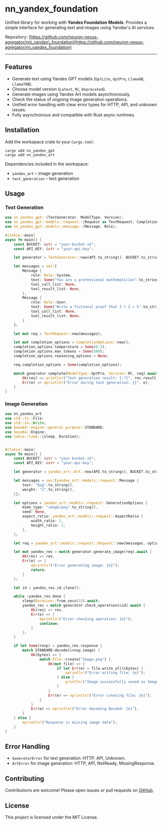 # nn\_yandex\_foundation

Unified library for working with **Yandex Foundation Models**. Provides a simple interface for generating text and images using Yandex's AI services.

Repository: [https://github.com/neuron-nexus-agregator/nn\_yandex\_foundation](https://github.com/neuron-nexus-agregator/nn_yandex_foundation)

---

## Features

* Generate text using Yandex GPT models (`GptLite`, `GptPro`, `Llama8B`, `Llama70B`).
* Choose model version (`Latest`, `RC`, `Deprecated`).
* Generate images using Yandex Art models asynchronously.
* Check the status of ongoing image generation operations.
* Unified error handling with clear error types for HTTP, API, and unknown issues.
* Fully asynchronous and compatible with Rust async runtimes.

## Installation

Add the workspace crate to your `Cargo.toml`:

```curl
cargo add nn_yandex_gpt
cargo add nn_yandex_art
```

Dependencies included in the workspace:

* `yandex_art` – image generation
* `text_generation` – text generation

## Usage

### Text Generation

```rust
use nn_yandex_gpt::{TextGenerator, ModelType, Version};
use nn_yandex_gpt::models::request::{Request as TextRequest, CompletionOptions};
use nn_yandex_gpt::models::message::{Message, Role};

#[tokio::main]
async fn main() {
    const BUCKET: &str = "your-bucket-id";
    const API_KEY: &str = "your-api-key";

    let generator = TextGenerator::new(API.to_string(), BUCKET.to_string());

    let messages = vec![
        Message {
            role: Role::System,
            text: Some("You are a professional mathematician".to_string()),
            tool_call_list: None,
            tool_result_list: None,
        },
        Message {
            role: Role::User,
            text: Some("Write a fictional proof that 2 + 2 = 5".to_string()),
            tool_call_list: None,
            tool_result_list: None,
        }
    ];

    let mut req = TextRequest::new(messages);

    let mut completion_options = CompletionOptions::new();
    completion_options.temperature = Some(0.3);
    completion_options.max_tokens = Some(500);
    completion_options.reasoning_options = None;

    req.completion_options = Some(completion_options);

    match generator.complete(ModelType::GptPro, Version::RC, req).await {
        Ok(res) => println!("Text generation result: {:?}", res.result.alternatives[0].message.text),
        Err(e) => eprintln!("Error during text generation: {}", e),
    }
}
```

### Image Generation

```rust
use nn_yandex_art
use std::fs::File;
use std::io::Write;
use base64::engine::general_purpose::STANDARD;
use base64::Engine;
use tokio::time::{sleep, Duration};


#[tokio::main]
async fn main() {
    const BUCKET: &str = "your-bucket-id";
    const API_KEY: &str = "your-api-key";

    let generator = yandex_art::Art::new(API.to_string(), BUCKET.to_string());

    let messages = vec![yandex_art::models::request::Message {
        text: "Dog".to_string(),
        weight: "1".to_string(),
    }];

    let options = yandex_art::models::request::GenerationOptions {
        mime_type: "image/png".to_string(),
        seed: None,
        aspect_ratio: yandex_art::models::request::AspectRatio {
            width_ratio: 1,
            height_ratio: 1,
        },
    };

    let req = yandex_art::models::request::Request::new(messages, options);

    let mut yandex_res = match generator.generate_image(req).await {
        Ok(res) => res,
        Err(e) => {
            eprintln!("Error generating image: {e}");
            return;
        }
    };

    let id = yandex_res.id.clone();

    while !yandex_res.done {
        sleep(Duration::from_secs(1)).await;
        yandex_res = match generator.check_operation(&id).await {
            Ok(res) => res,
            Err(e) => {
                eprintln!("Error checking operation: {e}");
                continue;
            }
        };
    }

    if let Some(resp) = yandex_res.response {
        match STANDARD.decode(&resp.image) {
            Ok(bytes) => {
                match File::create("Image.png") {
                    Ok(mut file) => {
                        if let Err(e) = file.write_all(&bytes) {
                            eprintln!("Error writing file: {e}");
                        } else {
                            println!("Image successfully saved as Image.png");
                        }
                    }
                    Err(e) => eprintln!("Error creating file: {e}"),
                }
            }
            Err(e) => eprintln!("Error decoding Base64: {e}"),
        }
    } else {
        eprintln!("Response is missing image data");
    }
}
```

## Error Handling

* `GeneratorError` for text generation: HTTP, API, Unknown.
* `ArtError` for image generation: HTTP, API, NotReady, MissingResponse.

## Contributing

Contributions are welcome! Please open issues or pull requests on [GitHub](https://github.com/neuron-nexus-agregator/nn_yandex_foundation).

## License

This project is licensed under the MIT License.
